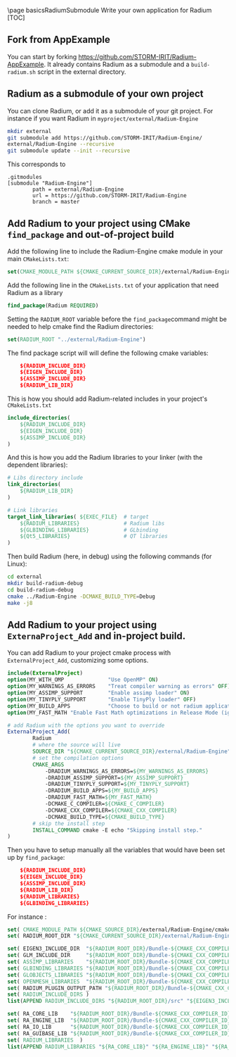 \page basicsRadiumSubmodule Write your own application for Radium
[TOC]

## Fork from AppExample

You can start by forking https://github.com/STORM-IRIT/Radium-AppExample.
It already contains Radium as a submodule and a `build-radium.sh` script
in the external directory.

## Radium as a submodule of your own project

You can clone Radium, or add it as a submodule of your git project.
For instance if you want Radium in `myproject/external/Radium-Engine`

~~~bash
mkdir external
git submodule add https://github.com/STORM-IRIT/Radium-Engine/
external/Radium-Engine --recursive
git submodule update --init --recursive
~~~

This corresponds to
~~~
.gitmodules
[submodule "Radium-Engine"]
        path = external/Radium-Engine
        url = https://github.com/STORM-IRIT/Radium-Engine
        branch = master
~~~


## Add Radium to your project using CMake `find_package` and out-of-project build
Add the following line to include the Radium-Engine cmake module in your main
`CMakeLists.txt`:
~~~cmake
set(CMAKE_MODULE_PATH ${CMAKE_CURRENT_SOURCE_DIR}/external/Radium-Engine/cmake)
~~~

Add the following line in the `CMakeLists.txt` of your application that need Radium as a library
~~~cmake
find_package(Radium REQUIRED)
~~~
Setting the `RADIUM_ROOT` variable before the `find_package`command might be needed to help cmake find the Radium directories:
~~~cmake
set(RADIUM_ROOT "../external/Radium-Engine")
~~~

The find package script will will define the following cmake variables:
~~~cmake
    ${RADIUM_INCLUDE_DIR}
    ${EIGEN_INCLUDE_DIR}
    ${ASSIMP_INCLUDE_DIR}
    ${RADIUM_LIB_DIR}
~~~
This is how you should add Radium-related includes in your project's `CMakeLists.txt`
~~~cmake
include_directories(
    ${RADIUM_INCLUDE_DIR}
    ${EIGEN_INCLUDE_DIR}
    ${ASSIMP_INCLUDE_DIR}
)
~~~

And this is how you add the Radium libraries to your linker (with the dependent libraries):
~~~cmake
# Libs directory include
link_directories(
    ${RADIUM_LIB_DIR}
)
~~~

~~~cmake
# Link libraries
target_link_libraries( ${EXEC_FILE}  # target
    ${RADIUM_LIBRARIES}              # Radium libs
    ${GLBINDING_LIBRARIES}           # GLbinding
    ${Qt5_LIBRARIES}                 # QT libraries
)
~~~

Then build Radium (here, in debug) using the following commands (for Linux):
~~~bash
cd external
mkdir build-radium-debug
cd build-radium-debug
cmake ../Radium-Engine -DCMAKE_BUILD_TYPE=Debug
make -j8
~~~

## Add Radium to your project using `ExternaProject_Add` and in-project build.
You can add Radium to your project cmake process with `ExternalProject_Add`, customizing some options.

~~~cmake
include(ExternalProject)
option(MY_WITH_OMP              "Use OpenMP" ON)
option(MY_WARNINGS_AS_ERRORS    "Treat compiler warning as errors" OFF)
option(MY_ASSIMP_SUPPORT        "Enable assimp loader" ON)
option(MY_TINYPLY_SUPPORT       "Enable TinyPly loader" OFF)
option(MY_BUILD_APPS            "Choose to build or not radium applications" OFF)
option(MY_FAST_MATH "Enable Fast Math optimizations in Release Mode (ignored with MVSC)" OFF)

# add Radium with the options you want to override
ExternalProject_Add(
        Radium
        # where the source will live
        SOURCE_DIR "${CMAKE_CURRENT_SOURCE_DIR}/external/Radium-Engine"
        # set the compilation options
        CMAKE_ARGS
            -DRADIUM_WARNINGS_AS_ERRORS=${MY_WARNINGS_AS_ERRORS}
            -DRADIUM_ASSIMP_SUPPORT=${MY_ASSIMP_SUPPORT}
            -DRADIUM_TINYPLY_SUPPORT=${MY_TINYPLY_SUPPORT}
            -DRADIUM_BUILD_APPS=${MY_BUILD_APPS}
            -DRADIUM_FAST_MATH=${MY_FAST_MATH}
            -DCMAKE_C_COMPILER=${CMAKE_C_COMPILER}
            -DCMAKE_CXX_COMPILER=${CMAKE_CXX_COMPILER}
            -DCMAKE_BUILD_TYPE=${CMAKE_BUILD_TYPE}
        # skip the install step
        INSTALL_COMMAND cmake -E echo "Skipping install step."
)
~~~
Then you have to setup manually all the variables that would have been set up by `find_package`:
~~~cmake
    ${RADIUM_INCLUDE_DIR}
    ${EIGEN_INCLUDE_DIR}
    ${ASSIMP_INCLUDE_DIR}
    ${RADIUM_LIB_DIR}
    ${RADIUM_LIBRARIES}
    ${GLBINDING_LIBRARIES}
~~~
For instance :
~~~cmake
set( CMAKE_MODULE_PATH ${CMAKE_SOURCE_DIR}/external/Radium-Engine/cmake )
set( RADIUM_ROOT_DIR "${CMAKE_CURRENT_SOURCE_DIR}/external/Radium-Engine" )

set( EIGEN3_INCLUDE_DIR  "${RADIUM_ROOT_DIR}/Bundle-${CMAKE_CXX_COMPILER_ID}/3rdPartyLibraries/include")
set( GLM_INCLUDE_DIR     "${RADIUM_ROOT_DIR}/Bundle-${CMAKE_CXX_COMPILER_ID}/3rdPartyLibraries/include")
set( ASSIMP_LIBRARIES    "${RADIUM_ROOT_DIR}/Bundle-${CMAKE_CXX_COMPILER_ID}/3rdPartyLibraries/lib/libassimp.so")
set( GLBINDING_LIBRARIES "${RADIUM_ROOT_DIR}/Bundle-${CMAKE_CXX_COMPILER_ID}/3rdPartyLibraries/lib/libglbinding.so")
set( GLOBJECTS_LIBRARIES "${RADIUM_ROOT_DIR}/Bundle-${CMAKE_CXX_COMPILER_ID}/3rdPartyLibraries/lib/libglobjects.so")
set( OPENMESH_LIBRARIES  "${RADIUM_ROOT_DIR}/Bundle-${CMAKE_CXX_COMPILER_ID}/3rdPartyLibraries/lib/libOpenMeshCore.so")
set( RADIUM_PLUGIN_OUTPUT_PATH "${RADIUM_ROOT_DIR}/Bundle-${CMAKE_CXX_COMPILER_ID}//${CMAKE_BUILD_TYPE}/bin/Plugins" )
set( RADIUM_INCLUDE_DIRS )
list(APPEND RADIUM_INCLUDE_DIRS "${RADIUM_ROOT_DIR}/src" "${EIGEN3_INCLUDE_DIR}" "${ASSIMP_INCLUDE_DIR}" "${GLBINDING_INCLUDE_DIR}" "${GLOBJECTS_INCLUDE_DIR}")

set( RA_CORE_LIB    "${RADIUM_ROOT_DIR}/Bundle-${CMAKE_CXX_COMPILER_ID}/${CMAKE_BUILD_TYPE}/lib/libradiumCore.so" )
set( RA_ENGINE_LIB  "${RADIUM_ROOT_DIR}/Bundle-${CMAKE_CXX_COMPILER_ID}/${CMAKE_BUILD_TYPE}/lib/libradiumEngine.so" )
set( RA_IO_LIB      "${RADIUM_ROOT_DIR}/Bundle-${CMAKE_CXX_COMPILER_ID}/${CMAKE_BUILD_TYPE}/lib/libradiumIO.so" )
set( RA_GUIBASE_LIB "${RADIUM_ROOT_DIR}/Bundle-${CMAKE_CXX_COMPILER_ID}/${CMAKE_BUILD_TYPE}/lib/libradiumGuiBase.so" )
set( RADIUM_LIBRARIES  )
list(APPEND RADIUM_LIBRARIES "${RA_CORE_LIB}" "${RA_ENGINE_LIB}" "${RA_IO_LIB}" "${RA_GUIBASE_LIB}")
~~~
